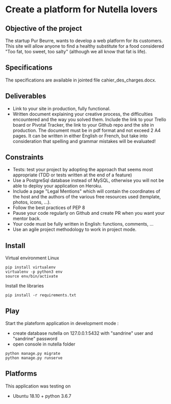 # Create a platform for Nutella lovers

## Objective of the project

The startup Pur Beurre, wants to develop a web platform for its customers. This site will allow anyone to find a 
healthy substitute for a food considered "Too fat, too sweet, too salty" (although we all know that fat is life).


## Specifications

The specifications are available in jointed file cahier_des_charges.docx.


## Deliverables

* Link to your site in production, fully functional.
* Written document explaining your creative process, the difficulties encountered and the way you solved them. Include 
the link to your Trello board or Pivotal Tracker, the link to your Github repo and the site in production. The document 
must be in pdf format and not exceed 2 A4 pages. It can be written in either English or French, but take into 
consideration that spelling and grammar mistakes will be evaluated!


## Constraints
* Tests: test your project by adopting the approach that seems most appropriate (TDD or tests written at the end of a 
feature)
* Use a PostgreSql database instead of MySQL, otherwise you will not be able to deploy your application on Heroku.
* Include a page "Legal Mentions" which will contain the coordinates of the host and the authors of the various free 
resources used (template, photos, icons, ...).
* Follow the best practices of PEP 8
* Pause your code regularly on Github and create PR when you want your mentor back.
* Your code must be fully written in English: functions, comments, ...
* Use an agile project methodology to work in project mode.


## Install

Virtual environment Linux
```
pip install virtualenv
virtualenv -p python3 env
source env/bin/activate
```
Install the libraries
```
pip install -r requirements.txt
```

## Play
 
Start the plateform application in development mode :
 * create database nutella on 127.0.0.1:5432 with "sandrine" user and "sandrine" password 
 * open console in nutella folder
```
python manage.py migrate
python manage.py runserve
```

## Platforms

This application was testing on
* Ubuntu 18.10 + python 3.6.7
